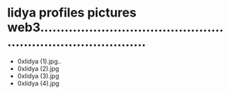 # lidya profiles pictures web3...............................................................................
- 0xlidya (1).jpg..
- 0xlidya (2).jpg
- 0xlidya (3).jpg
- 0xlidya (4).jpg
